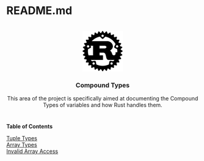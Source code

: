 <a name="readme-top"></a>
# README.md

<!-- PROJECT LOGO -->
<br />
<div align="center">
  <a href="https://github.com/AchroDev/rust_variables">
    <img src ="../../images/rust.png" alt="Logo">
  </a>
<h3 align="center"> Compound Types </h3>

  <p align="center">
    This area of the project is specifically aimed at documenting the Compound Types of variables and how Rust handles them.
    <br />
  </p>
</div>

# 

**Table of Contents**

[Tuple Types](/src/compound_types/tuple.rs)  
[Array Types](/src/compound_types/array.rs)  
[Invalid Array Access](/src/compound_types/invalid_array.rs)

#